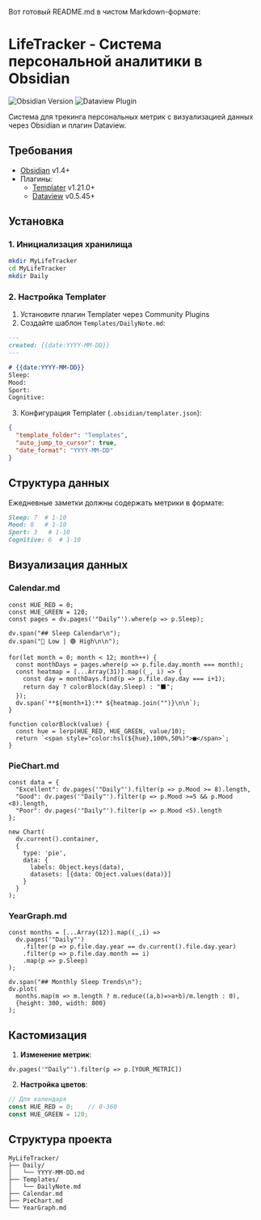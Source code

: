 Вот готовый README.md в чистом Markdown-формате:


# LifeTracker - Система персональной аналитики в Obsidian

![Obsidian Version](https://img.shields.io/badge/Obsidian-1.4%2B-blueviolet)
![Dataview Plugin](https://img.shields.io/badge/Plugin-Dataview-4B32C3)

Система для трекинга персональных метрик с визуализацией данных через Obsidian и плагин Dataview.

## Требования
- [Obsidian](https://obsidian.md) v1.4+
- Плагины:
  - [Templater](https://github.com/SilentVoid13/Templater) v1.21.0+
  - [Dataview](https://github.com/blacksmithgu/obsidian-dataview) v0.5.45+

## Установка

### 1. Инициализация хранилища
```bash
mkdir MyLifeTracker
cd MyLifeTracker
mkdir Daily
```

### 2. Настройка Templater
1. Установите плагин Templater через Community Plugins
2. Создайте шаблон `Templates/DailyNote.md`:
```markdown
---
created: {{date:YYYY-MM-DD}}
---

# {{date:YYYY-MM-DD}}
Sleep: 
Mood: 
Sport: 
Cognitive: 
```

3. Конфигурация Templater (`.obsidian/templater.json`):
```json
{
  "template_folder": "Templates",
  "auto_jump_to_cursor": true,
  "date_format": "YYYY-MM-DD"
}
```

## Структура данных
Ежедневные заметки должны содержать метрики в формате:
```markdown
Sleep: 7  # 1-10
Mood: 8   # 1-10 
Sport: 3   # 1-10
Cognitive: 6  # 1-10
```

## Визуализация данных

### Calendar.md
```dataviewjs
const HUE_RED = 0;
const HUE_GREEN = 120;
const pages = dv.pages('"Daily"').where(p => p.Sleep);

dv.span("## Sleep Calendar\n");
dv.span("🔴 Low | 🟢 High\n\n");

for(let month = 0; month < 12; month++) {
  const monthDays = pages.where(p => p.file.day.month === month);
  const heatmap = [...Array(31)].map((_, i) => {
    const day = monthDays.find(p => p.file.day.day === i+1);
    return day ? colorBlock(day.Sleep) : "⬛";
  });
  dv.span(`**${month+1}:** ${heatmap.join("")}\n\n`);
}

function colorBlock(value) {
  const hue = lerp(HUE_RED, HUE_GREEN, value/10);
  return `<span style="color:hsl(${hue},100%,50%)">■</span>`;
}
```

### PieChart.md
```dataviewjs
const data = {
  "Excellent": dv.pages('"Daily"').filter(p => p.Mood >= 8).length,
  "Good": dv.pages('"Daily"').filter(p => p.Mood >=5 && p.Mood <8).length,
  "Poor": dv.pages('"Daily"').filter(p => p.Mood <5).length
};

new Chart(
  dv.current().container,
  {
    type: 'pie',
    data: {
      labels: Object.keys(data),
      datasets: [{data: Object.values(data)}]
    }
  }
);
```

### YearGraph.md
```dataviewjs
const months = [...Array(12)].map((_,i) => 
  dv.pages('"Daily"')
    .filter(p => p.file.day.year == dv.current().file.day.year)
    .filter(p => p.file.day.month == i)
    .map(p => p.Sleep)
);

dv.span("## Monthly Sleep Trends\n");
dv.plot(
  months.map(m => m.length ? m.reduce((a,b)=>a+b)/m.length : 0),
  {height: 300, width: 800}
);
```

## Кастомизация
1. **Изменение метрик**:
```dataviewjs
dv.pages('"Daily"').filter(p => p.[YOUR_METRIC])
```

2. **Настройка цветов**:
```javascript
// Для календаря
const HUE_RED = 0;    // 0-360
const HUE_GREEN = 120;
```

## Структура проекта
```
MyLifeTracker/
├── Daily/
│   └── YYYY-MM-DD.md
├── Templates/
│   └── DailyNote.md
├── Calendar.md
├── PieChart.md
└── YearGraph.md
```

